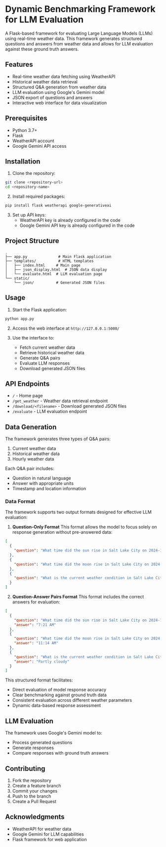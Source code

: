 # Dynamic Benchmarking Framework for LLM Evaluation

A Flask-based framework for evaluating Large Language Models (LLMs) using real-time weather data. This framework generates structured questions and answers from weather data and allows for LLM evaluation against these ground truth answers.

## Features

- Real-time weather data fetching using WeatherAPI
- Historical weather data retrieval
- Structured Q&A generation from weather data
- LLM evaluation using Google's Gemini model
- JSON export of questions and answers
- Interactive web interface for data visualization

## Prerequisites

- Python 3.7+
- Flask
- WeatherAPI account
- Google Gemini API access

## Installation

1. Clone the repository:
```bash
git clone <repository-url>
cd <repository-name>
```

2. Install required packages:
```bash
pip install flask weatherapi google-generativeai
```

3. Set up API keys:
   - WeatherAPI key is already configured in the code
   - Google Gemini API key is already configured in the code

## Project Structure

```
.
├── app.py              # Main Flask application
├── templates/          # HTML templates
│   ├── index.html     # Main page
│   ├── json_display.html  # JSON data display
│   └── evaluate.html  # LLM evaluation page
└── static/
    └── json/          # Generated JSON files
```

## Usage

1. Start the Flask application:
```bash
python app.py
```

2. Access the web interface at `http://127.0.0.1:5000/`

3. Use the interface to:
   - Fetch current weather data
   - Retrieve historical weather data
   - Generate Q&A pairs
   - Evaluate LLM responses
   - Download generated JSON files

## API Endpoints

- `/` - Home page
- `/get_weather` - Weather data retrieval endpoint
- `/download/<filename>` - Download generated JSON files
- `/evaluate` - LLM evaluation endpoint

## Data Generation

The framework generates three types of Q&A pairs:
1. Current weather data
2. Historical weather data
3. Hourly weather data

Each Q&A pair includes:
- Question in natural language
- Answer with appropriate units
- Timestamp and location information

### Data Format

The framework supports two output formats designed for effective LLM evaluation:

1. **Question-Only Format**
This format allows the model to focus solely on response generation without pre-answered data:

```json
[
  {
    "question": "What time did the sun rise in Salt Lake City on 2024-11-21?"
  },
  {
    "question": "What time did the moon rise in Salt Lake City on 2024-11-21?"
  },
  {
    "question": "What is the current weather condition in Salt Lake City?"
  }
]
```

2. **Question-Answer Pairs Format**
This format includes the correct answers for evaluation:

```json
[
  {
    "question": "What time did the sun rise in Salt Lake City on 2024-11-21?",
    "answer": "7:21 AM"
  },
  {
    "question": "What time did the moon rise in Salt Lake City on 2024-11-21?",
    "answer": "11:14 AM"
  },
  {
    "question": "What is the current weather condition in Salt Lake City?",
    "answer": "Partly cloudy"
  }
]
```

This structured format facilitates:
- Direct evaluation of model response accuracy
- Clear benchmarking against ground truth data
- Consistent evaluation across different weather parameters
- Dynamic data-based response assessment

## LLM Evaluation

The framework uses Google's Gemini model to:
- Process generated questions
- Generate responses
- Compare responses with ground truth answers

## Contributing

1. Fork the repository
2. Create a feature branch
3. Commit your changes
4. Push to the branch
5. Create a Pull Request


## Acknowledgments

- WeatherAPI for weather data
- Google Gemini for LLM capabilities
- Flask framework for web application 
